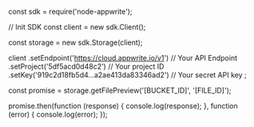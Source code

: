 const sdk = require('node-appwrite');

// Init SDK
const client = new sdk.Client();

const storage = new sdk.Storage(client);

client
    .setEndpoint('https://cloud.appwrite.io/v1') // Your API Endpoint
    .setProject('5df5acd0d48c2') // Your project ID
    .setKey('919c2d18fb5d4...a2ae413da83346ad2') // Your secret API key
;

const promise = storage.getFilePreview('[BUCKET_ID]', '[FILE_ID]');

promise.then(function (response) {
    console.log(response);
}, function (error) {
    console.log(error);
});
